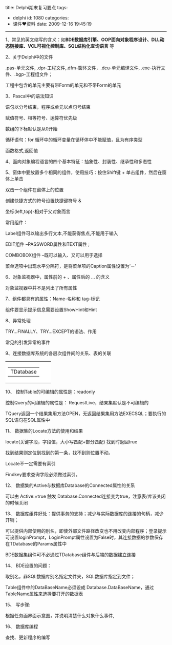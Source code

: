 title: Delphi期末复习要点
tags:
  - delphi
id: 1080
categories:
  - 课件❤资料
date: 2009-12-16 19:45:19
---

1、常见的英文缩写的含义：如**BDE数据库引擎、OOP面向对象程序设计、DLL动态链接库、VCL可视化控制库、SQL结构化查询语言** 等

2、关于Delphi中的文件

.pas-单元文件, .dpr-工程文件,.dfm-窗体文件，.dcu-单元编译文件, .exe-执行文件、.bgp-工程组文件；

工程中包含的单元主要有带Form的单元和不带Form的单元

3、Pascal中的语法知识

语句以分号结束，程序或单元以点句号结束<!--more-->

赋值符号、相等符号、运算符优先级

数组的下标默认是从0开始

循环语句：for 循环中的循环变量在循环体中不能赋值，且为有序类型

函数格式,返回值

4、面向对象编程语言的四个基本特征：抽象性、封装性、继承性和多态性

5、窗体中要放置多个相同的组件，使用技巧：按住Shift键 + 单击组件，然后在窗体上单击

双击一个组件在窗体上的位置

创建快捷方式的符号设置快捷键符号 &amp;

坐标(left,top)-相对于父对象而言

常用组件：

Label组件可以输出多行文本,不能获得焦点,不能用于输入

EDIT组件 –PASSWORD属性和TEXT属性 ;

COMBOBOX组件 –既可以输入、又可以用于选择

菜单选项中出现水平分隔符，是将菜单项的Caption属性设置为‘－’

6、对象监视器中，属性前的 + 、属性后的 … 的含义

对象监视器中并不是列出了所有属性

7、组件都具有的属性：Name-名称和 tag-标记

组件要显示提示信息需要设置ShowHint和Hint

8、异常处理

TRY…FINALLY、TRY…EXCEPT的语法、作用

常见的引发异常的事件

9、连接数据库系统的各层次组件间的关系、表的关联
<table cellspacing="0" cellpadding="0">
<tbody>
<tr>
<td width="126" height="38" bgcolor="white">
<table cellspacing="0" cellpadding="0" width="100%">
<tbody>
<tr>
<td>TDatabase</td>
</tr>
</tbody>
</table>
</td>
</tr>
</tbody>
</table>
10、 控制Table的可编辑的属性是：readonly

控制Query的可编辑的属性是： RequestLive，结果集默认是不可编辑的

TQuery返回一个结果集用方法OPEN，无返回结果集用方法EXECSQL；要执行的SQL语句在SQL属性中

11、 数据集的Locate方法的使用和结果

locate(关键字段，字段值，大小写匹配+部分匹配) 找到时返回true

找到结果则定位到找到的第一条，找不到则位置不动。

Locate不一定需要有索引

Findkey要求查询字段必须做过索引。

12、 数据集的Active与数据库Database的Connected属性的关系

可以由 Active:=true 触发 Database.Connected连接变为true，注意表/库该关闭的时候关闭

13、 数据库组件好处：提供事务的支持；减少与实际数据库的连接的句柄，减少开销；

可以提供内部使用的别名，即使外部文件路径改变也不用改变内部程序；登录提示可设置loginPrompt，LoginPrompt属性设置为False时，其连接数据的参数保存在TDatabase的Params属性中

BDE数据集组件可不必通过TDatabase组件与后端的数据建立连接

14、 BDE设置的问题：

取别名，非SQL数据库别名指定文件夹，SQL数据库指定到文件；

Table组件中的DataBaseName必须设成 Database.DataBaseName，通过TableName属性来选择要打开的数据表

15、 写步骤:

根据任务画界面示意图，并说明清楚什么对象什么事件,

16、 数据库编程

查找、更新程序的编写